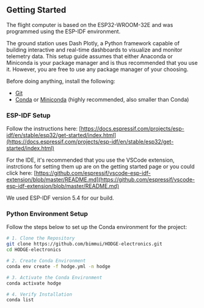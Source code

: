 
## Getting Started
The flight computer is based on the ESP32-WROOM-32E and was programmed using the ESP-IDF environment. 

The ground station uses Dash Plotly, a Python framework capable of building interactive and real-time dashboards to visualize and monitor telemetry data. This setup guide assumes that either Anaconda or Miniconda is your package manager and is thus recommended that you use it. However, you are free to use any package manager of your choosing.

Before doing anything, install the following:
- [Git](https://git-scm.com/downloads)
- [Conda](https://docs.conda.io/en/latest/) or [Miniconda](https://docs.conda.io/projects/miniconda/en/latest/) (highly recommended, also smaller than Conda)

### ESP-IDF Setup
Follow the instructions here: [https://docs.espressif.com/projects/esp-idf/en/stable/esp32/get-started/index.html](https://docs.espressif.com/projects/esp-idf/en/stable/esp32/get-started/index.html)

For the IDE, it's recommended that you use the VSCode extension, instrctions for setting them up are on the getting started page or you could click here: [https://github.com/espressif/vscode-esp-idf-extension/blob/master/README.md](https://github.com/espressif/vscode-esp-idf-extension/blob/master/README.md)

We used ESP-IDF version 5.4 for our build. 


### Python Environment Setup

Follow the steps below to set up the Conda environment for the project:

```bash
# 1. Clone the Repository
git clone https://github.com/bimmui/HODGE-electronics.git
cd HODGE-electronics

# 2. Create Conda Environment
conda env create -f hodge.yml -n hodge

# 3. Activate the Conda Environment
conda activate hodge

# 4. Verify Installation
conda list
```
